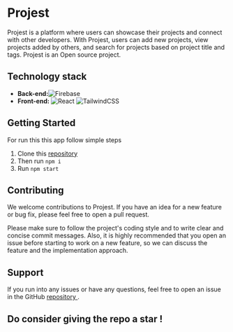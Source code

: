 # Projest

Projest is a platform where users can showcase their projects and connect with other developers. With Projest, users can add new projects, view projects added by others, and search for projects based on project title and tags. Projest is an Open source project.

## Technology stack

* **Back-end:**![Firebase](https://img.shields.io/badge/firebase-%23039BE5.svg?style=for-the-badge&logo=firebase)
* **Front-end:**  ![React](https://img.shields.io/badge/react-%2320232a.svg?style=for-the-badge&logo=react&logoColor=%2361DAFB) ![TailwindCSS](https://img.shields.io/badge/tailwindcss-%2338B2AC.svg?style=for-the-badge&logo=tailwind-css&logoColor=white) 

## Getting Started 
For run this this app follow simple steps 
1. Clone this <a href="https://github.com/lewisushindi/Projest">repository </a>
2. Then run `npm i`
3. Run `npm start`

## Contributing
We welcome contributions to Projest. If you have an idea for a new feature or bug fix, please feel free to open a pull request.

Please make sure to follow the project's coding style and to write clear and concise commit messages. Also, it is highly recommended that you open an issue before starting to work on a new feature, so we can discuss the feature and the implementation approach.

## Support
If you run into any issues or have any questions, feel free to open an issue in the GitHub <a href="https://github.com/lewisushindi/Projest">repository </a>.

## Do consider giving the repo a star !
